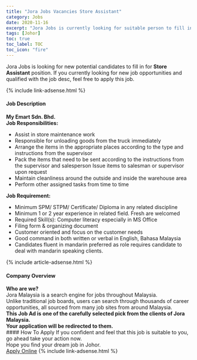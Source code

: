 ```yaml
---
title: "Jora Jobs Vacancies Store Assistant" 
category: Jobs 
date: 2020-11-16 
excerpt: "Jora Jobs is currently looking for suitable person to fill in the Store Assistant which positioned at Johor" 
tags: [Johor] 
toc: true 
toc_label: TOC 
toc_icon: "fire" 
--- 
```


<p>Jora Jobs is looking for new potential candidates to fill in for <b>Store Assistant</b> position. If you currently looking for new job opportunities and qualified with the job desc, feel free to apply this job.
</p>{% include link-adsense.html %} 
<div><div><div><h4>Job Description</h4></div></div><div><div><span><div><div><strong>My Emart Sdn. Bhd.</strong></div><div><div><strong>Job Responsibilities:</strong></div><ul><li>Assist in store maintenance work</li><li>Responsible for unloading goods from the truck immediately</li><li>Arrange the items in the appropriate places according to the type and instructions from the supervisor</li><li>Pack the items that need to be sent according to the instructions from the supervisor and salesperson Issue items to salesman or supervisor upon request</li><li>Maintain cleanliness around the outside and inside the warehouse area</li><li>Perform other assigned tasks from time to time</li></ul></div><div><div><strong>Job Requirement:</strong></div><ul><li>Minimum SPM/ STPM/ Certificate/ Diploma in any related discipline</li><li>Minimum 1 or 2 year experience in related field. Fresh are welcomed</li><li>Required Skill(s): Computer literacy especially in MS Office</li><li>Filing form &amp; organizing document</li><li>Customer oriented and focus on the customer needs</li><li>Good command in both written or verbal in English, Bahasa Malaysia</li><li>Candidates fluent in mandarin preferred as role requires candidate to deal with mandarin speaking clients.</li></ul></div></div></span></div></div></div> 
{% include article-adsense.html %} 
<div><div><div><h4>Company Overview</h4></div></div><div><div><span><div><div>
<strong>Who are we?</strong></div>
<div>
	Jora Malaysia is a search engine for jobs throughout Malaysia.<br>
	Unlike traditional job boards, users can search through thousands of career opportunities, all sourced from many job sites from around Malaysia.&#160;</div>
<div>
<div>
<strong>This Job Ad is one of the carefully selected pick from the clients of Jora Malaysia.</strong></div>
<div>
<strong>Your application will be redirected to them.</strong></div>
</div></div></span></div></div></div> 
#### How To Apply 
If you confident and feel that this job is suitable to you, go ahead take your action now. <br/> 
Hope you find your dream job in Johor. <br/> 
<a href="https://www.jobstreet.com.my/en/job/store-assistant-4424489?jobId=jobstreet-my-job-4424489&sectionRank=10&token=0~23767195-539d-435e-a4e8-c1e0dc4a42eb&fr=SRP%20View%20In%20New%20Ta" class="btn btn--info" target="_blank" rel="nofollow noopenner">Apply Online</a> 
{% include link-adsense.html %} 